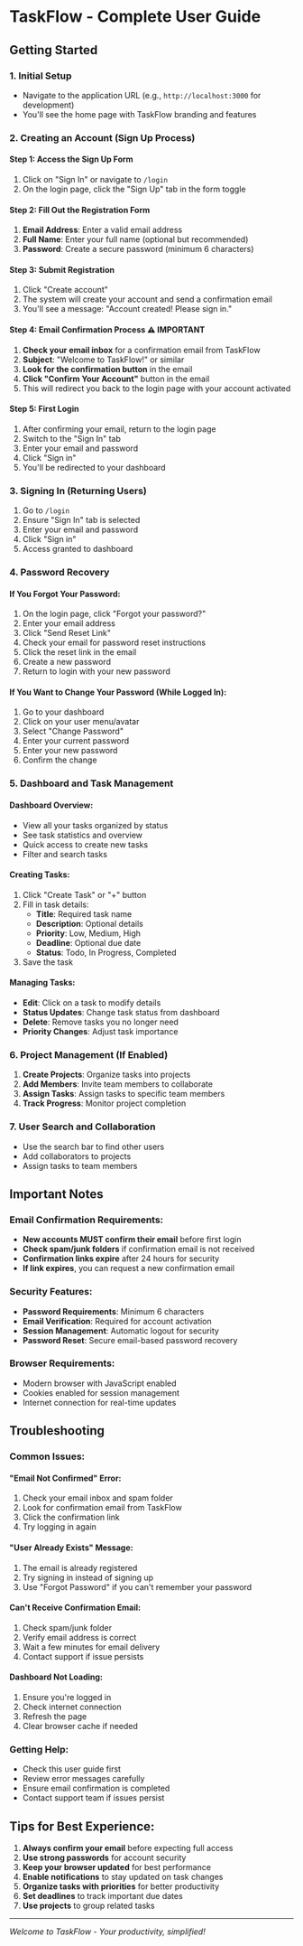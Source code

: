 # TaskFlow - Complete User Guide

## Getting Started

### 1. Initial Setup
- Navigate to the application URL (e.g., `http://localhost:3000` for development)
- You'll see the home page with TaskFlow branding and features

### 2. Creating an Account (Sign Up Process)

#### Step 1: Access the Sign Up Form
1. Click on "Sign In" or navigate to `/login`
2. On the login page, click the "Sign Up" tab in the form toggle

#### Step 2: Fill Out the Registration Form
1. **Email Address**: Enter a valid email address
2. **Full Name**: Enter your full name (optional but recommended)
3. **Password**: Create a secure password (minimum 6 characters)

#### Step 3: Submit Registration
1. Click "Create account"
2. The system will create your account and send a confirmation email
3. You'll see a message: "Account created! Please sign in."

#### Step 4: Email Confirmation Process ⚠️ **IMPORTANT**
1. **Check your email inbox** for a confirmation email from TaskFlow
2. **Subject**: "Welcome to TaskFlow!" or similar
3. **Look for the confirmation button** in the email
4. **Click "Confirm Your Account"** button in the email
5. This will redirect you back to the login page with your account activated

#### Step 5: First Login
1. After confirming your email, return to the login page
2. Switch to the "Sign In" tab
3. Enter your email and password
4. Click "Sign in"
5. You'll be redirected to your dashboard

### 3. Signing In (Returning Users)

1. Go to `/login`
2. Ensure "Sign In" tab is selected
3. Enter your email and password
4. Click "Sign in"
5. Access granted to dashboard

### 4. Password Recovery

#### If You Forgot Your Password:
1. On the login page, click "Forgot your password?"
2. Enter your email address
3. Click "Send Reset Link"
4. Check your email for password reset instructions
5. Click the reset link in the email
6. Create a new password
7. Return to login with your new password

#### If You Want to Change Your Password (While Logged In):
1. Go to your dashboard
2. Click on your user menu/avatar
3. Select "Change Password"
4. Enter your current password
5. Enter your new password
6. Confirm the change

### 5. Dashboard and Task Management

#### Dashboard Overview:
- View all your tasks organized by status
- See task statistics and overview
- Quick access to create new tasks
- Filter and search tasks

#### Creating Tasks:
1. Click "Create Task" or "+" button
2. Fill in task details:
   - **Title**: Required task name
   - **Description**: Optional details
   - **Priority**: Low, Medium, High
   - **Deadline**: Optional due date
   - **Status**: Todo, In Progress, Completed
3. Save the task

#### Managing Tasks:
- **Edit**: Click on a task to modify details
- **Status Updates**: Change task status from dashboard
- **Delete**: Remove tasks you no longer need
- **Priority Changes**: Adjust task importance

### 6. Project Management (If Enabled)

1. **Create Projects**: Organize tasks into projects
2. **Add Members**: Invite team members to collaborate
3. **Assign Tasks**: Assign tasks to specific team members
4. **Track Progress**: Monitor project completion

### 7. User Search and Collaboration

- Use the search bar to find other users
- Add collaborators to projects
- Assign tasks to team members

## Important Notes

### Email Confirmation Requirements:
- **New accounts MUST confirm their email** before first login
- **Check spam/junk folders** if confirmation email is not received
- **Confirmation links expire** after 24 hours for security
- **If link expires**, you can request a new confirmation email

### Security Features:
- **Password Requirements**: Minimum 6 characters
- **Email Verification**: Required for account activation
- **Session Management**: Automatic logout for security
- **Password Reset**: Secure email-based password recovery

### Browser Requirements:
- Modern browser with JavaScript enabled
- Cookies enabled for session management
- Internet connection for real-time updates

## Troubleshooting

### Common Issues:

#### "Email Not Confirmed" Error:
1. Check your email inbox and spam folder
2. Look for confirmation email from TaskFlow
3. Click the confirmation link
4. Try logging in again

#### "User Already Exists" Message:
1. The email is already registered
2. Try signing in instead of signing up
3. Use "Forgot Password" if you can't remember your password

#### Can't Receive Confirmation Email:
1. Check spam/junk folder
2. Verify email address is correct
3. Wait a few minutes for email delivery
4. Contact support if issue persists

#### Dashboard Not Loading:
1. Ensure you're logged in
2. Check internet connection
3. Refresh the page
4. Clear browser cache if needed

### Getting Help:
- Check this user guide first
- Review error messages carefully
- Ensure email confirmation is completed
- Contact support team if issues persist

## Tips for Best Experience:

1. **Always confirm your email** before expecting full access
2. **Use strong passwords** for account security
3. **Keep your browser updated** for best performance
4. **Enable notifications** to stay updated on task changes
5. **Organize tasks with priorities** for better productivity
6. **Set deadlines** to track important due dates
7. **Use projects** to group related tasks

---

*Welcome to TaskFlow - Your productivity, simplified!*
